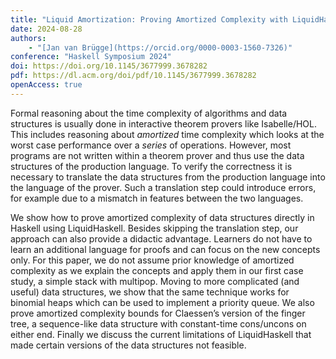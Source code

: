 ```yaml
---
title: "Liquid Amortization: Proving Amortized Complexity with LiquidHaskell (Functional Pearl)"
date: 2024-08-28
authors:
    - "[Jan van Brügge](https://orcid.org/0000-0003-1560-7326)"
conference: "Haskell Symposium 2024"
doi: https://doi.org/10.1145/3677999.3678282
pdf: https://dl.acm.org/doi/pdf/10.1145/3677999.3678282
openAccess: true
---
```


Formal reasoning about the time complexity of algorithms and data structures is usually done in interactive theorem provers like Isabelle/HOL. This includes reasoning about _amortized_ time complexity which looks at the worst case performance over a _series_ of operations. However, most programs are not written within a theorem prover and thus use the data structures of the production language. To verify the correctness it is necessary to translate the data structures from the production language into the language of the prover. Such a translation step could introduce errors, for example due to a mismatch in features between the two languages.

We show how to prove amortized complexity of data structures directly in Haskell using LiquidHaskell. Besides skipping the translation step, our approach can also provide a didactic advantage. Learners do not have to learn an additional language for proofs and can focus on the new concepts only. For this paper, we do not assume prior knowledge of amortized complexity as we explain the concepts and apply them in our first case study, a simple stack with multipop. Moving to more complicated (and useful) data structures, we show that the same technique works for binomial heaps which can be used to implement a priority queue. We also prove amortized complexity bounds for Claessen’s version of the finger tree, a sequence-like data structure with constant-time cons/uncons on either end. Finally we discuss the current limitations of LiquidHaskell that made certain versions of the data structures not feasible.

